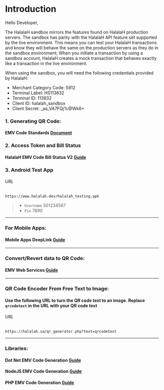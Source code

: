 # Introduction
Hello Developer,<br />

The HalalaH sandbox mirrors the features found on HalalaH production servers. The sandbox has parity with the HalalaH API feature set supported by the live environment. This means you can test your HalalaH transactions and know they will behave the same on the production servers as they do in the sandbox environment; When you initiate a transaction by using a sandbox account, HalalaH creates a mock transaction that behaves exactly like a transaction in the live environment.

When using the sandbox, you will need the following credentials provided by HalalaH:
 - Merchant Category Code: 5912
 - Terminal Label: HS113832
 - Terminal ID: 113832
 - Client ID: halalah_sandbox
 - Client Secret: _aa_VA7FQj%@Wk6+


### 1. Generating QR Code:
#### EMV Code Standards [Document](HalalaH%20QR%20Code%20Standard%20-%20Merchant-Presented%20Mode%20v1.2.pdf)

### 2. Access Token and Bill Status 
#### HalalaH EMV Code Bill Status V2 [Guide](HalalaH%20EMV%20Code%20Bill%20Status%20V2.md)

### 3. Android Test App 
###### URL
```
https://www.halalah.dev/halalah_testing.apk
```
> - `Username` 501234567
> - `Pin` 7890
---
### For Mobile Apps: 
#### Mobile Apps DeepLink [Guide](Mobile%20Apps%20DeepLink.md)
---
### Convert/Revert data to QR Code: 
#### EMV Web Services [Guide](EMV%20Web%20Services/README.md)
---
### QR Code Encoder From Free Text to Image: 
#### Use the following URL to turn the QR code text to an image. Replace `qrcodetext` in the URL with your QR code text 
###### URL
```
https://halalah.sa/qr_generator.php?text=qrcodetext
```
---
### Libraries: 
#### Dot Net EMV Code Generation [Guide](Dot%20Net%20EMV%20Code%20Generation/README.md)

#### NodeJS EMV Code Generation [Guide](NodeJS%20EMV%20Code%20Generation/README.md)

#### PHP EMV Code Generation [Guide](PHP%20EMV%20Code%20Generation/README.md)


